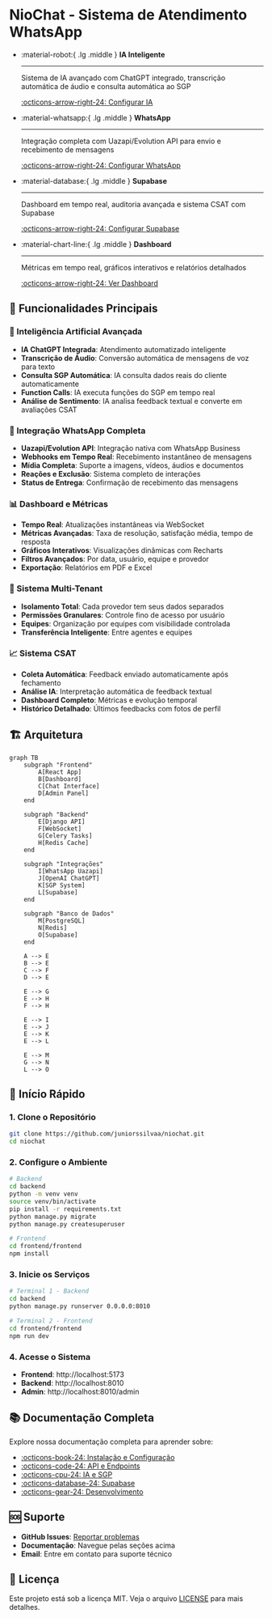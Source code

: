 # NioChat - Sistema de Atendimento WhatsApp

<div class="grid cards" markdown>

-   :material-robot:{ .lg .middle } **IA Inteligente**

    ---

    Sistema de IA avançado com ChatGPT integrado, transcrição automática de áudio e consulta automática ao SGP

    [:octicons-arrow-right-24: Configurar IA](ai/configuration.md)

-   :material-whatsapp:{ .lg .middle } **WhatsApp**

    ---

    Integração completa com Uazapi/Evolution API para envio e recebimento de mensagens

    [:octicons-arrow-right-24: Configurar WhatsApp](configuration/integrations.md)

-   :material-database:{ .lg .middle } **Supabase**

    ---

    Dashboard em tempo real, auditoria avançada e sistema CSAT com Supabase

    [:octicons-arrow-right-24: Configurar Supabase](supabase/integration.md)

-   :material-chart-line:{ .lg .middle } **Dashboard**

    ---

    Métricas em tempo real, gráficos interativos e relatórios detalhados

    [:octicons-arrow-right-24: Ver Dashboard](usage/dashboard.md)

</div>

## 🚀 Funcionalidades Principais

### 🤖 Inteligência Artificial Avançada
- **IA ChatGPT Integrada**: Atendimento automatizado inteligente
- **Transcrição de Áudio**: Conversão automática de mensagens de voz para texto
- **Consulta SGP Automática**: IA consulta dados reais do cliente automaticamente
- **Function Calls**: IA executa funções do SGP em tempo real
- **Análise de Sentimento**: IA analisa feedback textual e converte em avaliações CSAT

### 📱 Integração WhatsApp Completa
- **Uazapi/Evolution API**: Integração nativa com WhatsApp Business
- **Webhooks em Tempo Real**: Recebimento instantâneo de mensagens
- **Mídia Completa**: Suporte a imagens, vídeos, áudios e documentos
- **Reações e Exclusão**: Sistema completo de interações
- **Status de Entrega**: Confirmação de recebimento das mensagens

### 📊 Dashboard e Métricas
- **Tempo Real**: Atualizações instantâneas via WebSocket
- **Métricas Avançadas**: Taxa de resolução, satisfação média, tempo de resposta
- **Gráficos Interativos**: Visualizações dinâmicas com Recharts
- **Filtros Avançados**: Por data, usuário, equipe e provedor
- **Exportação**: Relatórios em PDF e Excel

### 🔐 Sistema Multi-Tenant
- **Isolamento Total**: Cada provedor tem seus dados separados
- **Permissões Granulares**: Controle fino de acesso por usuário
- **Equipes**: Organização por equipes com visibilidade controlada
- **Transferência Inteligente**: Entre agentes e equipes

### 📈 Sistema CSAT
- **Coleta Automática**: Feedback enviado automaticamente após fechamento
- **Análise IA**: Interpretação automática de feedback textual
- **Dashboard Completo**: Métricas e evolução temporal
- **Histórico Detalhado**: Últimos feedbacks com fotos de perfil

## 🏗️ Arquitetura

```mermaid
graph TB
    subgraph "Frontend"
        A[React App]
        B[Dashboard]
        C[Chat Interface]
        D[Admin Panel]
    end
    
    subgraph "Backend"
        E[Django API]
        F[WebSocket]
        G[Celery Tasks]
        H[Redis Cache]
    end
    
    subgraph "Integrações"
        I[WhatsApp Uazapi]
        J[OpenAI ChatGPT]
        K[SGP System]
        L[Supabase]
    end
    
    subgraph "Banco de Dados"
        M[PostgreSQL]
        N[Redis]
        O[Supabase]
    end
    
    A --> E
    B --> E
    C --> F
    D --> E
    
    E --> G
    E --> H
    F --> H
    
    E --> I
    E --> J
    E --> K
    E --> L
    
    E --> M
    G --> N
    L --> O
```

## 🚀 Início Rápido

### 1. Clone o Repositório
```bash
git clone https://github.com/juniorssilvaa/niochat.git
cd niochat
```

### 2. Configure o Ambiente
```bash
# Backend
cd backend
python -m venv venv
source venv/bin/activate
pip install -r requirements.txt
python manage.py migrate
python manage.py createsuperuser

# Frontend
cd frontend/frontend
npm install
```

### 3. Inicie os Serviços
```bash
# Terminal 1 - Backend
cd backend
python manage.py runserver 0.0.0.0:8010

# Terminal 2 - Frontend
cd frontend/frontend
npm run dev
```

### 4. Acesse o Sistema
- **Frontend**: http://localhost:5173
- **Backend**: http://localhost:8010
- **Admin**: http://localhost:8010/admin

## 📚 Documentação Completa

Explore nossa documentação completa para aprender sobre:

- [:octicons-book-24: Instalação e Configuração](installation/development.md)
- [:octicons-code-24: API e Endpoints](api/endpoints.md)
- [:octicons-cpu-24: IA e SGP](ai/configuration.md)
- [:octicons-database-24: Supabase](supabase/integration.md)
- [:octicons-gear-24: Desenvolvimento](development/structure.md)

## 🆘 Suporte

- **GitHub Issues**: [Reportar problemas](https://github.com/juniorssilvaa/niochat/issues)
- **Documentação**: Navegue pelas seções acima
- **Email**: Entre em contato para suporte técnico

## 📄 Licença

Este projeto está sob a licença MIT. Veja o arquivo [LICENSE](https://github.com/juniorssilvaa/niochat/blob/main/LICENSE) para mais detalhes.
